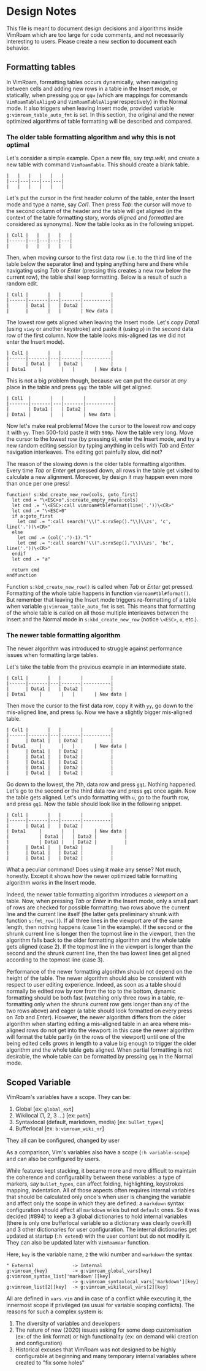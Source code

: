 # Design Notes

This file is meant to document design decisions and algorithms inside VimRoam
which are too large for code comments, and not necessarily interesting to
users. Please create a new section to document each behavior.

## Formatting tables

In VimRoam, formatting tables occurs dynamically, when navigating between cells
and adding new rows in a table in the Insert mode, or statically, when pressing
`gqq` or `gqw` (which are mappings for commands `VimRoamTableAlignQ` and
`VimRoamTableAlignW` respectively) in the Normal mode. It also triggers when
leaving Insert mode, provided variable `g:vimroam_table_auto_fmt` is set. In
this section, the original and the newer optimized algorithms of table
formatting will be described and compared.

### The older table formatting algorithm and why this is not optimal

Let's consider a simple example. Open a new file, say _tmp.wiki_, and create a
new table with command `VimRoamTable`. This should create a blank table.

```
|   |   |   |   |   |
|---|---|---|---|---|
|   |   |   |   |   |
```

Let's put the cursor in the first header column of the table, enter the Insert
mode and type a name, say _Col1_. Then press _Tab_: the cursor will move to the
second column of the header and the table will get aligned (in the context of
the table formatting story, words _aligned_ and _formatted_ are considered as
synonyms). Now the table looks as in the following snippet.

```
| Col1 |   |   |   |   |
|------|---|---|---|---|
|      |   |   |   |   |
```

Then, when moving cursor to the first data row (i.e. to the third line of the
table below the separator line) and typing anything here and there while
navigating using _Tab_ or _Enter_ (pressing this creates a new row below the
current row), the table shall keep formatting. Below is a result of such a
random edit.

```
| Col1 |       |   |       |          |
|------|-------|---|-------|----------|
|      | Data1 |   | Data2 |          |
|      |       |   |       | New data |
```

The lowest row gets aligned when leaving the Insert mode. Let's copy _Data1_
(using `viwy` or another keystroke) and paste it (using `p`) in the second data
row of the first column. Now the table looks mis-aligned (as we did not enter
the Insert mode).

```
| Col1 |       |   |       |          |
|------|-------|---|-------|----------|
|      | Data1 |   | Data2 |          |
| Data1     |       |   |       | New data |
```

This is not a big problem though, because we can put the cursor at _any_ place
in the table and press `gqq`: the table will get aligned.

```
| Col1  |       |   |       |          |
|-------|-------|---|-------|----------|
|       | Data1 |   | Data2 |          |
| Data1 |       |   |       | New data |
```

Now let's make real problems! Move the cursor to the lowest row and copy it
with `yy`. Then 500-fold paste it with `500p`. Now the table very long. Move
the cursor to the lowest row (by pressing `G`), enter the Insert mode, and try
a new random editing session by typing anything in cells with _Tab_ and _Enter_
navigation interleaves. The editing got painfully slow, did not?

The reason of the slowing down is the older table formatting algorithm. Every
time _Tab_ or _Enter_ get pressed down, all rows in the table get visited to
calculate a new alignment. Moreover, by design it may happen even more than
once per one press!

```vim
function! s:kbd_create_new_row(cols, goto_first)
  let cmd = "\<ESC>o".s:create_empty_row(a:cols)
  let cmd .= "\<ESC>:call vimroam#tbl#format(line('.'))\<CR>"
  let cmd .= "\<ESC>0"
  if a:goto_first
    let cmd .= ":call search('\\(".s:rxSep()."\\)\\zs', 'c', line('.'))\<CR>"
  else
    let cmd .= (col('.')-1)."l"
    let cmd .= ":call search('\\(".s:rxSep()."\\)\\zs', 'bc', line('.'))\<CR>"
  endif
  let cmd .= "a"

  return cmd
endfunction
```

Function `s:kbd_create_new_row()` is called when _Tab_ or _Enter_ get pressed.
Formatting of the whole table happens in function `vimroam#tbl#format()`. But
remember that leaving the Insert mode triggers re-formatting of a table when
variable `g:vimroam_table_auto_fmt` is set. This means that formatting of the
whole table is called on all those multiple interleaves between the Insert and
the Normal mode in `s:kbd_create_new_row` (notice `\<ESC>`, `o`, etc.).

### The newer table formatting algorithm

The newer algorithm was introduced to struggle against performance issues when
formatting large tables.

Let's take the table from the previous example in an intermediate state.

```
| Col1 |       |   |       |          |
|------|-------|---|-------|----------|
|      | Data1 |   | Data2 |          |
| Data1     |       |   |       | New data |
```

Then move the cursor to the first data row, copy it with `yy`, go down to the
mis-aligned line, and press `5p`. Now we have a slightly bigger mis-aligned
table.

```
| Col1 |       |   |       |          |
|------|-------|---|-------|----------|
|      | Data1 |   | Data2 |          |
| Data1     |       |   |       | New data |
|      | Data1 |   | Data2 |          |
|      | Data1 |   | Data2 |          |
|      | Data1 |   | Data2 |          |
|      | Data1 |   | Data2 |          |
|      | Data1 |   | Data2 |          |
```

Go down to the lowest, the 7th, data row and press `gq1`. Nothing happened.
Let's go to the second or the third data row and press `gq1` once again. Now
the table gets aligned. Let's undo formatting with `u`, go to the fourth row,
and press `gq1`. Now the table should look like in the following snippet.

```
| Col1 |       |   |       |          |
|------|-------|---|-------|----------|
|      | Data1 |   | Data2 |          |
| Data1     |       |   |       | New data |
|           | Data1 |   | Data2 |          |
|           | Data1 |   | Data2 |          |
|      | Data1 |   | Data2 |          |
|      | Data1 |   | Data2 |          |
|      | Data1 |   | Data2 |          |
```

What a peculiar command! Does using it make any sense? Not much, honestly.
Except it shows how the newer optimized table formatting algorithm works in the
Insert mode.

Indeed, the newer table formatting algorithm introduces a _viewport_ on a table.
Now, when pressing _Tab_ or _Enter_ in the Insert mode, only a small part of
rows are checked for possible formatting: two rows above the current line and
the current line itself (the latter gets preliminary shrunk with function
`s:fmt_row()`). If all three lines in the viewport are of the same length, then
nothing happens (case 1 in the example). If the second or the shrunk current
line is longer then the topmost line in the viewport, then the algorithm falls
back to the older formatting algorithm and the whole table gets aligned
(case 2). If the topmost line in the viewport is longer than the second
and the shrunk current line, then the two lowest lines get aligned according to
the topmost line (case 3).

Performance of the newer formatting algorithm should not depend on the height
of the table. The newer algorithm should also be consistent with respect to
user editing experience. Indeed, as soon as a table should normally be edited
row by row from the top to the bottom, dynamic formatting should be both fast
(watching only three rows in a table, re-formatting only when the shrunk
current row gets longer than any of the two rows above) and eager (a table
should look formatted on every press on _Tab_ and _Enter_). However, the newer
algorithm differs from the older algorithm when starting editing a mis-aligned
table in an area where mis-aligned rows do not get into the viewport: in this
case the newer algorithm will format the table partly (in the rows of the
viewport) until one of the being edited cells grows in length to a value big
enough to trigger the older algorithm and the whole table gets aligned. When
partial formatting is not desirable, the whole table can be formatted by
pressing `gqq` in the Normal mode.


## Scoped Variable

VimRoam's variables have a scope. They can be:

1. Global [ex: `global_ext`]
2. Wikilocal (1, 2, 3 ...) [ex: `path`]
3. Syntaxlocal (default, markdown, media) [ex: `bullet_types`]
4. Bufferlocal [ex: `b:vimroam_wiki_nr`]

They all can be configured, changed by user

As a comparison, Vim's variables also have a scope (`:h variable-scope`) and
can also be configured by users.

While features kept stacking, it became more and more difficult to maintain the
coherence and configurability between these variables: a type of markers, say
`bullet_types`, can affect folding, highlighting, keystrokes mapping, indentation.
All of those aspects often requires internal variables that should be calculated
only once's when user is changing the variable and affect only the scope in which
they are defined: a `markdown` syntax configuration should affect all `markdown`
wikis but not `default` ones. So it was decided (#894) to keep a 3 global
dictionaries to hold internal variables (there is only one bufferlocal variable
so a dictionary was clearly overkill) and 3 other dictionaries for user
configuration. The internal dictionaries get updated at startup (`:h extend`)
with the user content but do not modify it. They can also be updated later with
`VimRoamVar` function.

Here, `key` is the variable name, `2` the wiki number and `markdown` the syntax

```vim
" External              -> Internal
g:vimroam_{key}         -> g:vimroam_global_vars[key]
g:vimroam_syntax_list['markdown'][key]
                        -> g:vimroam_syntaxlocal_vars['markdown'][key]
g:vimroam_list[2][key]  -> g:vimroam_wikilocal_vars[2][key]
```

All are defined in `vars.vim` and in case of a conflict while executing it, the
innermost scope if privileged (as usual for variable scoping conflicts). The
reasons for such a complex system is:
1. The diversity of variables and developers
2. The nature of new (2020) issues asking for some deep customisation (ex: of
   the link format) or high functionality (ex: on demand wiki creation and
   configuration)
3. Historical excuses that VimRoam was not designed to be highly configurable at
   beginning and many temporary internal variables where created to "fix some
   holes"


<!-- vim: set tw=80: -->
